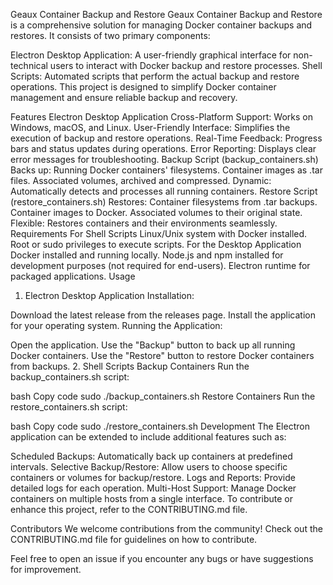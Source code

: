 Geaux Container Backup and Restore
Geaux Container Backup and Restore is a comprehensive solution for managing Docker container backups and restores. It consists of two primary components:

Electron Desktop Application: A user-friendly graphical interface for non-technical users to interact with Docker backup and restore processes.
Shell Scripts: Automated scripts that perform the actual backup and restore operations.
This project is designed to simplify Docker container management and ensure reliable backup and recovery.

Features
Electron Desktop Application
Cross-Platform Support: Works on Windows, macOS, and Linux.
User-Friendly Interface: Simplifies the execution of backup and restore operations.
Real-Time Feedback: Progress bars and status updates during operations.
Error Reporting: Displays clear error messages for troubleshooting.
Backup Script (backup_containers.sh)
Backs up:
Running Docker containers' filesystems.
Container images as .tar files.
Associated volumes, archived and compressed.
Dynamic: Automatically detects and processes all running containers.
Restore Script (restore_containers.sh)
Restores:
Container filesystems from .tar backups.
Container images to Docker.
Associated volumes to their original state.
Flexible: Restores containers and their environments seamlessly.
Requirements
For Shell Scripts
Linux/Unix system with Docker installed.
Root or sudo privileges to execute scripts.
For the Desktop Application
Docker installed and running locally.
Node.js and npm installed for development purposes (not required for end-users).
Electron runtime for packaged applications.
Usage
1. Electron Desktop Application
Installation:

Download the latest release from the releases page.
Install the application for your operating system.
Running the Application:

Open the application.
Use the "Backup" button to back up all running Docker containers.
Use the "Restore" button to restore Docker containers from backups.
2. Shell Scripts
Backup Containers
Run the backup_containers.sh script:

bash
Copy code
sudo ./backup_containers.sh
Restore Containers
Run the restore_containers.sh script:

bash
Copy code
sudo ./restore_containers.sh
Development
The Electron application can be extended to include additional features such as:

Scheduled Backups: Automatically back up containers at predefined intervals.
Selective Backup/Restore: Allow users to choose specific containers or volumes for backup/restore.
Logs and Reports: Provide detailed logs for each operation.
Multi-Host Support: Manage Docker containers on multiple hosts from a single interface.
To contribute or enhance this project, refer to the CONTRIBUTING.md file.

Contributors
We welcome contributions from the community! Check out the CONTRIBUTING.md file for guidelines on how to contribute.

Feel free to open an issue if you encounter any bugs or have suggestions for improvement.